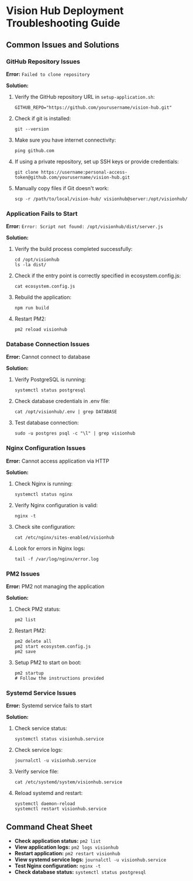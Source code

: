 
# Vision Hub Deployment Troubleshooting Guide

## Common Issues and Solutions

### GitHub Repository Issues

**Error:** `Failed to clone repository`

**Solution:**
1. Verify the GitHub repository URL in `setup-application.sh`:
   ```
   GITHUB_REPO="https://github.com/yourusername/vision-hub.git"
   ```

2. Check if git is installed:
   ```
   git --version
   ```

3. Make sure you have internet connectivity:
   ```
   ping github.com
   ```

4. If using a private repository, set up SSH keys or provide credentials:
   ```
   git clone https://username:personal-access-token@github.com/yourusername/vision-hub.git
   ```

5. Manually copy files if Git doesn't work:
   ```
   scp -r /path/to/local/vision-hub/ visionhub@server:/opt/visionhub/
   ```

### Application Fails to Start

**Error:** `Error: Script not found: /opt/visionhub/dist/server.js`

**Solution:** 
1. Verify the build process completed successfully:
   ```
   cd /opt/visionhub
   ls -la dist/
   ```

2. Check if the entry point is correctly specified in ecosystem.config.js:
   ```
   cat ecosystem.config.js
   ```

3. Rebuild the application:
   ```
   npm run build
   ```

4. Restart PM2:
   ```
   pm2 reload visionhub
   ```

### Database Connection Issues

**Error:** Cannot connect to database

**Solution:**
1. Verify PostgreSQL is running:
   ```
   systemctl status postgresql
   ```

2. Check database credentials in .env file:
   ```
   cat /opt/visionhub/.env | grep DATABASE
   ```

3. Test database connection:
   ```
   sudo -u postgres psql -c "\l" | grep visionhub
   ```

### Nginx Configuration Issues

**Error:** Cannot access application via HTTP

**Solution:**
1. Check Nginx is running:
   ```
   systemctl status nginx
   ```

2. Verify Nginx configuration is valid:
   ```
   nginx -t
   ```

3. Check site configuration:
   ```
   cat /etc/nginx/sites-enabled/visionhub
   ```

4. Look for errors in Nginx logs:
   ```
   tail -f /var/log/nginx/error.log
   ```

### PM2 Issues

**Error:** PM2 not managing the application

**Solution:**
1. Check PM2 status:
   ```
   pm2 list
   ```

2. Restart PM2:
   ```
   pm2 delete all
   pm2 start ecosystem.config.js
   pm2 save
   ```

3. Setup PM2 to start on boot:
   ```
   pm2 startup
   # Follow the instructions provided
   ```

### Systemd Service Issues

**Error:** Systemd service fails to start

**Solution:**
1. Check service status:
   ```
   systemctl status visionhub.service
   ```

2. Check service logs:
   ```
   journalctl -u visionhub.service
   ```

3. Verify service file:
   ```
   cat /etc/systemd/system/visionhub.service
   ```

4. Reload systemd and restart:
   ```
   systemctl daemon-reload
   systemctl restart visionhub.service
   ```

## Command Cheat Sheet

- **Check application status:** `pm2 list`
- **View application logs:** `pm2 logs visionhub`
- **Restart application:** `pm2 restart visionhub`
- **View systemd service logs:** `journalctl -u visionhub.service`
- **Test Nginx configuration:** `nginx -t`
- **Check database status:** `systemctl status postgresql`
